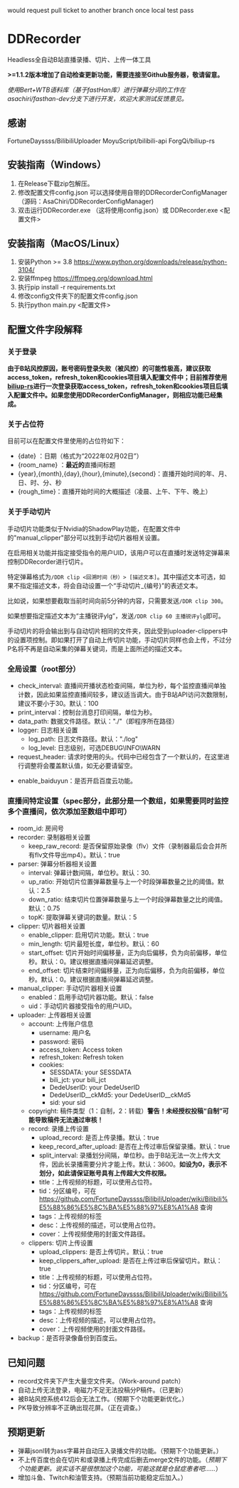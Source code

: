 would request pull ticket to another branch once local test pass

# DDRecorder
 Headless全自动B站直播录播、切片、上传一体工具
 
**>=1.1.2版本增加了自动检查更新功能，需要连接至Github服务器，敬请留意。**

_使用Bert+WTB语料库（基于fastHan库）进行弹幕分词的工作在asachiri/fasthan-dev分支下进行开发，欢迎大家测试反馈意见。_

## 感谢
FortuneDayssss/BilibiliUploader
MoyuScript/bilibili-api
ForgQi/biliup-rs

## 安装指南（Windows）
1. 在Release下载zip包解压。
2. 修改配置文件config.json 可以选择使用自带的DDRecorderConfigManager（源码：AsaChiri/DDRecorderConfigManager)
3. 双击运行DDRecorder.exe （这将使用config.json）或 DDRecorder.exe <配置文件> 


## 安装指南（MacOS/Linux）
1. 安装Python >= 3.8 https://www.python.org/downloads/release/python-3104/
2. 安装ffmpeg https://ffmpeg.org/download.html
3. 执行pip install -r requirements.txt
4. 修改config文件夹下的配置文件config.json
5. 执行python main.py <配置文件> 
   
## 配置文件字段解释

### 关于登录

**由于B站风控原因，账号密码登录失败（被风控）的可能性极高，建议获取access_token，refresh_token和cookies项目填入配置文件中；目前推荐使用[biliup-rs](https://github.com/ForgQi/biliup-rs)进行一次登录获取access_token，refresh_token和cookies项目后填入配置文件中。如果您使用DDRecorderConfigManager，则相应功能已经集成。**

### 关于占位符
目前可以在配置文件里使用的占位符如下：
- {date} ：日期（格式为“2022年02月02日”）
- {room_name} ：**最近的**直播间标题
- {year},{month},{day},{hour},{minute},{second}：直播开始时间的年、月、日、时、分、秒
- {rough_time}：直播开始时间的大概描述（凌晨、上午、下午、晚上）

### 关于手动切片
手动切片功能类似于Nvidia的ShadowPlay功能，在配置文件中的"manual_clipper"部分可以找到手动切片器相关设置。

在启用相关功能并指定接受指令的用户UID，该用户可以在直播时发送特定弹幕来控制DDRecorder进行切片。

特定弹幕格式为```/DDR clip <回溯时间（秒）> [描述文本]```。其中描述文本可选，如果不指定描述文本，将会自动设置一个“手动切片_{编号}”的表述文本。

比如说，如果想要截取当前时间向前5分钟的内容，只需要发送```/DDR clip 300```。

如果想要指定描述文本为“主播锐评ylg”，发送```/DDR clip 60 主播锐评ylg```即可。

手动切片的将会输出到与自动切片相同的文件夹，因此受到uploader-clippers中的设置项控制。即如果打开了自动上传切片功能，手动切片同样也会上传，不过分P名将不再是自动采集的弹幕关键词，而是上面所述的描述文本。

### 全局设置（root部分）
- check_interval: 直播间开播状态检查间隔，单位为秒，每个监控直播间单独计数，因此如果监控直播间较多，建议适当调大。由于B站API访问次数限制，建议不要小于30。默认：100
- print_interval：控制台消息打印间隔，单位为秒。
- data_path: 数据文件路径。默认："./"（即程序所在路径）
- logger: 日志相关设置
  - log_path: 日志文件路径。默认："./log"
  - log_level: 日志级别，可选DEBUG\INFO\WARN
- request_header: 请求时使用的头。代码中已经包含了一个默认的，在这里进行调整将会覆盖默认值，如无必要请留空。
<!-- - uploader: 上传器相关设置
  - upload_by_edit：通过编辑稿件的方法上传多P切片，可以让后续分P上传时让前面的分P进入审核队列，加快开放浏览的速度。**请注意打开此功能时，请保持keep_record_after_upload和keep_clippers_after_upload为True。否则，keep_record_after_upload和keep_clippers_after_upload设置项将无效。**
  - thread_pool_workers: 上传时的线程池大小。默认：1
  - max_retry: 最大重试次数。默认：10 -->
- enable_baiduyun：是否开启百度云功能。

### 直播间特定设置（spec部分，此部分是一个数组，如果需要同时监控多个直播间，依次添加至数组中即可）
- room_id: 房间号
- recorder: 录制器相关设置
  - keep_raw_record: 是否保留原始录像（flv）文件（录制器最后会合并所有flv文件导出mp4）。默认：true
- parser: 弹幕分析器相关设置
  - interval: 弹幕计数间隔，单位秒。默认：30.
  - up_ratio: 开始切片位置弹幕数量与上一个时段弹幕数量之比的阈值。默认：2.5
  - down_ratio: 结束切片位置弹幕数量与上一个时段弹幕数量之比的阈值。默认：0.75
  - topK: 提取弹幕关键词的数量。默认：5
- clipper: 切片器相关设置
  - enable_clipper: 启用切片功能。默认：true
  - min_length: 切片最短长度，单位秒。默认：60
  - start_offset: 切片开始时间偏移量，正为向后偏移，负为向前偏移，单位秒。默认：0。建议根据直播间弹幕延迟调整。
  - end_offset: 切片结束时间偏移量，正为向后偏移，负为向前偏移，单位秒。默认：0。建议根据直播间弹幕延迟调整。
- manual_clipper: 手动切片器相关设置
  - enabled：启用手动切片器功能。默认：false
  - uid：手动切片器接受指令的用户UID。
- uploader: 上传器相关设置
  - account: 上传账户信息
    - username: 用户名
    - password: 密码
    - access_token: Access token 
    - refresh_token: Refresh token
    - cookies:
      - SESSDATA: your SESSDATA
      - bili_jct: your bili_jct
      - DedeUserID: your DedeUserID
      - DedeUserID__ckMd5: your DedeUserID__ckMd5
      - sid: your sid
  - copyright: 稿件类型（1：自制，2：转载）**警告！未经授权投稿“自制”可能导致稿件无法通过审核！**
  - record: 录播上传设置
    - upload_record: 是否上传录播。默认：true
    - keep_record_after_upload: 是否在上传过审后保留录播。默认：true
    - split_interval: 录播划分间隔，单位秒。由于B站无法一次上传大文件，因此长录播需要分片才能上传。默认：3600。**如设为0，表示不划分，如此请保证账号具有上传超大文件权限。**
    - title：上传视频的标题，可以使用占位符。
    - tid：分区编号，可在 https://github.com/FortuneDayssss/BilibiliUploader/wiki/Bilibili%E5%88%86%E5%8C%BA%E5%88%97%E8%A1%A8 查询
    - tags：上传视频的标签
    - desc：上传视频的描述，可以使用占位符。
    - cover：上传视频使用的封面文件路径。
  - clippers: 切片上传设置
    - upload_clippers: 是否上传切片。默认：true
    - keep_clippers_after_upload: 是否在上传过审后保留切片。默认：true
    - title：上传视频的标题，可以使用占位符。
    - tid：分区编号，可在 https://github.com/FortuneDayssss/BilibiliUploader/wiki/Bilibili%E5%88%86%E5%8C%BA%E5%88%97%E8%A1%A8 查询
    - tags：上传视频的标签
    - desc：上传视频的描述，可以使用占位符。
    - cover：上传视频使用的封面文件路径。
- backup：是否将录像备份到百度云。

## 已知问题
- record文件夹下产生大量空文件夹。（Work-around patch）
- 自动上传无法登录，电磁力不足无法投稿分P稿件。（已更新）
- 被B站风控系统412后会无法工作。（预期下个功能更新优化。）
- PK导致分辨率不正确出现花屏。（正在调查。）

## 预期更新
- 弹幕jsonl转为ass字幕并自动压入录播文件的功能。（预期下个功能更新。）
- 不上传百度也会在切片和或录播上传完成后删去merge文件的功能。（_预期下个功能更新。说实话不是很想加这个功能，可能这就是仓鼠症患者吧……_）
- 增加斗鱼、Twitch和油管支持。（预期当前功能稳定后加入。）
